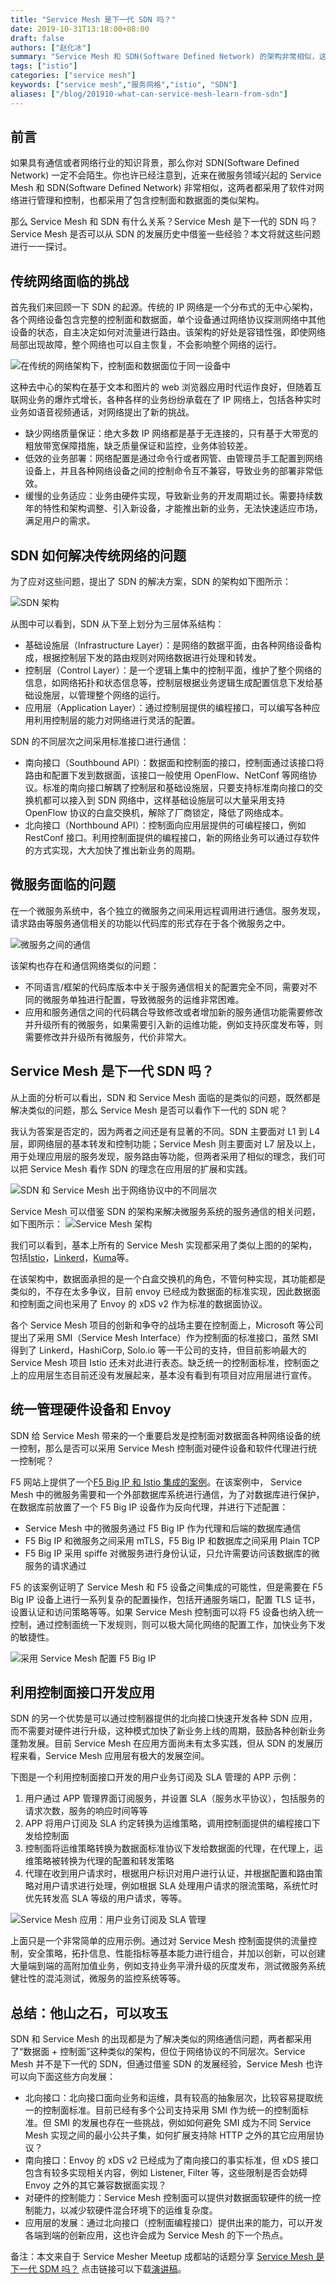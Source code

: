 ```yaml
---
title: "Service Mesh 是下一代 SDN 吗？"
date: 2019-10-31T13:18:00+08:00
draft: false
authors: ["赵化冰"]
summary: "Service Mesh 和 SDN(Software Defined Network) 的架构非常相似，这两者都采用了软件对网络进行管理和控制，也都包含控制面和数据面的概念。那么 Service Mesh 和 SDN 有什么关系？Service Mesh 是下一代的 SDN 吗？Service Mesh 可以从 SDN 的发展历史中借鉴哪些经验？本文将就这些问题进行一一探讨。"
tags: ["istio"]
categories: ["service mesh"]
keywords: ["service mesh","服务网格","istio", "SDN"]
aliases: ["/blog/201910-what-can-service-mesh-learn-from-sdn"]
---
```


## 前言

如果具有通信或者网络行业的知识背景，那么你对 SDN(Software Defined Network) 一定不会陌生。你也许已经注意到，近来在微服务领域兴起的 Service Mesh 和 SDN(Software Defined Network) 非常相似，这两者都采用了软件对网络进行管理和控制，也都采用了包含控制面和数据面的类似架构。

那么 Service Mesh 和 SDN 有什么关系？Service Mesh 是下一代的 SDN 吗？Service Mesh 是否可以从 SDN 的发展历史中借鉴一些经验？本文将就这些问题进行一一探讨。

## 传统网络面临的挑战

首先我们来回顾一下 SDN 的起源。传统的 IP 网络是一个分布式的无中心架构，各个网络设备包含完整的控制面和数据面，单个设备通过网络协议探测网络中其他设备的状态，自主决定如何对流量进行路由。该架构的好处是容错性强，即使网络局部出现故障，整个网络也可以自主恢复，不会影响整个网络的运行。

![在传统的网络架构下，控制面和数据面位于同一设备中](006y8mN6ly1g8hhc13pxsj30m40dd3zi.jpg)

这种去中心的架构在基于文本和图片的 web 浏览器应用时代运作良好，但随着互联网业务的爆炸式增长，各种各样的业务纷纷承载在了 IP 网络上，包括各种实时业务如语音视频通话，对网络提出了新的挑战。

* 缺少网络质量保证：绝大多数 IP 网络都是基于无连接的，只有基于大带宽的粗放带宽保障措施，缺乏质量保证和监控，业务体验较差。
* 低效的业务部署：网络配置是通过命令行或者网管、由管理员手工配置到网络设备上，并且各种网络设备之间的控制命令互不兼容，导致业务的部署非常低效。
* 缓慢的业务适应：业务由硬件实现，导致新业务的开发周期过长。需要持续数年的特性和架构调整、引入新设备，才能推出新的业务，无法快速适应市场，满足用户的需求。

## SDN 如何解决传统网络的问题

为了应对这些问题，提出了 SDN 的解决方案，SDN 的架构如下图所示：

![SDN 架构](006y8mN6ly1g8hhadn2nnj30hs08w0tk.jpg)

从图中可以看到，SDN 从下至上划分为三层体系结构：

* 基础设施层（Infrastructure Layer）：是网络的数据平面，由各种网络设备构成，根据控制层下发的路由规则对网络数据进行处理和转发。
* 控制层（Control Layer）：是一个逻辑上集中的控制平面，维护了整个网络的信息，如网络拓扑和状态信息等，控制层根据业务逻辑生成配置信息下发给基础设施层，以管理整个网络的运行。
* 应用层（Application Layer）：通过控制层提供的编程接口，可以编写各种应用利用控制层的能力对网络进行灵活的配置。

SDN 的不同层次之间采用标准接口进行通信：

* 南向接口（Southbound API）：数据面和控制面的接口，控制面通过该接口将路由和配置下发到数据面，该接口一般使用 OpenFlow、NetConf 等网络协议。标准的南向接口解耦了控制层和基础设施层，只要支持标准南向接口的交换机都可以接入到 SDN 网络中，这样基础设施层可以大量采用支持 OpenFlow 协议的白盒交换机，解除了厂商锁定，降低了网络成本。
* 北向接口（Northbound API）：控制面向应用层提供的可编程接口，例如 RestConf 接口。利用控制面提供的编程接口，新的网络业务可以通过存软件的方式实现，大大加快了推出新业务的周期。

## 微服务面临的问题

在一个微服务系统中，各个独立的微服务之间采用远程调用进行通信。服务发现，请求路由等服务通信相关的功能以代码库的形式存在于各个微服务之中。

![微服务之间的通信](006y8mN6ly1g8hhc0ofoxj30n90ck755.jpg)

该架构也存在和通信网络类似的问题：

* 不同语言/框架的代码库版本中关于服务通信相关的配置完全不同，需要对不同的微服务单独进行配置，导致微服务的运维非常困难。
* 应用和服务通信之间的代码耦合导致修改或者增加新的服务通信功能需要修改并升级所有的微服务，如果需要引入新的运维功能，例如支持灰度发布等，则需要修改并升级所有微服务，代价非常大。

## Service Mesh 是下一代 SDN 吗？

从上面的分析可以看出，SDN 和 Service Mesh 面临的是类似的问题，既然都是解决类似的问题，那么 Service Mesh 是否可以看作下一代的 SDN 呢？ 

我认为答案是否定的，因为两者之间还是有显著的不同。SDN 主要面对 L1 到 L4 层，即网络层的基本转发和控制功能；Service Mesh 则主要面对 L7 层及以上，用于处理应用层的服务发现，服务路由等功能，但两者采用了相似的理念，我们可以把 Service Mesh 看作 SDN 的理念在应用层的扩展和实践。

![SDN 和 Service Mesh 出于网络协议中的不同层次](006y8mN6ly1g8hhacikk3j30hq06ot9p.jpg)

Service Mesh 可以借鉴 SDN 的架构来解决微服务系统的服务通信的相关问题，如下图所示：
![Service Mesh 架构](006y8mN6ly1g8hhae2xeij30jc0a93ze.jpg)

我们可以看到，基本上所有的 Service Mesh 实现都采用了类似上图的的架构，包括[Istio](https://istio.io)，[Linkerd](https://linkerd.io)，[Kuma](https://kuma.io)等。

在该架构中，数据面承担的是一个白盒交换机的角色，不管何种实现，其功能都是类似的，不存在太多争议，目前 envoy 已经成为数据面的标准实现，因此数据面和控制面之间也采用了 Envoy 的 xDS v2 作为标准的数据面协议。

各个 Service Mesh 项目的创新和争夺的战场主要在控制面上，Microsoft 等公司提出了采用 SMI（Service Mesh Interface）作为控制面的标准接口，虽然 SMI 得到了 Linkerd，HashiCorp, Solo.io 等一干公司的支持，但目前影响最大的 Service Mesh 项目 Istio 还未对此进行表态。缺乏统一的控制面标准，控制面之上的应用层生态目前还没有发展起来，基本没有看到有项目对应用层进行宣传。

## 统一管理硬件设备和 Envoy

SDN 给 Service Mesh 带来的一个重要启发是控制面对数据面各种网络设备的统一控制，那么是否可以采用 Service Mesh 控制面对硬件设备和软件代理进行统一控制呢？

F5 网站上提供了一个[F5 Big IP 和 Istio 集成的案例](https://aspenmesh.io/2019/03/expanding-service-mesh-without-envoy/)。在该案例中，
Service Mesh 中的微服务需要和一个外部数据库系统进行通信，为了对数据库进行保护，在数据库前放置了一个 F5 Big IP 设备作为反向代理，并进行下述配置：

* Service Mesh 中的微服务通过 F5 Big IP 作为代理和后端的数据库通信
* F5 Big IP 和微服务之间采用 mTLS，F5 Big IP 和数据库之间采用 Plain TCP
* F5 Big IP 采用 spiffe 对微服务进行身份认证，只允许需要访问该数据库的微服务的请求通过

F5 的该案例证明了 Service Mesh 和 F5 设备之间集成的可能性，但是需要在 F5 Big IP 设备上进行一系列复杂的配置操作，包括开通服务端口，配置 TLS 证书，设置认证和访问策略等等。如果 Service Mesh 控制面可以将 F5 设备也纳入统一控制，通过控制面统一下发规则，则可以极大简化网络的配置工作，加快业务下发的敏捷性。

![采用 Service Mesh 配置 F5 Big IP](006y8mN6ly1g8hhaektydj30ht0b4js6.jpg)

## 利用控制面接口开发应用

SDN 的另一个优势是可以通过控制器提供的北向接口快速开发各种 SDN 应用，而不需要对硬件进行升级，这种模式加快了新业务上线的周期，鼓励各种创新业务蓬勃发展。目前 Service Mesh 在应用方面尚未有太多实践，但从 SDN 的发展历程来看，Service Mesh 应用层有极大的发展空间。

下图是一个利用控制面接口开发的用户业务订阅及 SLA 管理的 APP 示例：

1. 用户通过 APP 管理界面订阅服务，并设置 SLA（服务水平协议），包括服务的请求次数，服务的响应时间等等
1. APP 将用户订阅及 SLA 约定转换为运维策略，调用控制面提供的编程接口下发给控制面
1. 控制面将运维策略转换为数据面标准协议下发给数据面的代理，在代理上，运维策略被转换为代理的配置和转发策略
1. 代理在收到用户请求时，根据用户标识对用户进行认证，并根据配置和路由策略对用户请求进行处理，例如根据 SLA 处理用户请求的限流策略，系统忙时优先转发高 SLA 等级的用户请求，等等。

![Service Mesh 应用：用户业务订阅及 SLA 管理](006y8mN6ly1g8hhad6caaj30ko0deabt.jpg)

上面只是一个非常简单的应用示例。通过对 Service Mesh 控制面提供的流量控制，安全策略，拓扑信息、性能指标等基本能力进行组合，并加以创新，可以创建大量端到端的高附加值业务，例如支持业务平滑升级的灰度发布，测试微服务系统健壮性的混沌测试，微服务的监控系统等等。

## 总结：他山之石，可以攻玉

SDN 和 Service Mesh 的出现都是为了解决类似的网络通信问题，两者都采用了“数据面 + 控制面”这种类似的架构，但位于网络协议的不同层次。Service Mesh 并不是下一代的 SDN，但通过借鉴 SDN 的发展经验，Service Mesh 也许可以向下面这些方向发展：

* 北向接口：北向接口面向业务和运维，具有较高的抽象层次，比较容易提取统一的控制面标准。目前已经有多个公司支持采用 SMI 作为统一的控制面标准。但 SMI 的发展也存在一些挑战，例如如何避免 SMI 成为不同 Service Mesh 实现之间的最小公共子集，如何扩展支持除 HTTP 之外的其它应用层协议？
* 南向接口：Envoy 的 xDS v2 已经成为了南向接口的事实标准，但 xDS 接口包含有较多实现相关内容，例如 Listener, Filter 等，这些限制是否会妨碍 Envoy 之外的其它兼容数据面实现？
* 对硬件的控制能力：Service Mesh 控制面可以提供对数据面软硬件的统一控制能力，以减少软硬件混合环境下的运维复杂度。
* 应用层的发展：通过北向接口（控制面编程接口）提供出来的能力，可以开发各端到端的创新应用，这也许会成为 Service Mesh 的下一个热点。

备注：本文来自于 Service Mesher Meetup 成都站的话题分享 [Service Mesh 是下一代 SDM 吗？](https://zhaohuabing.com/slides/what-can-service-mesh-learn-from-sdn-servicemesher-meetup-20191026.pdf) 点击链接可以下载[演讲稿](https://zhaohuabing.com/slides/what-can-service-mesh-learn-from-sdn-servicemesher-meetup-20191026.pdf)。
